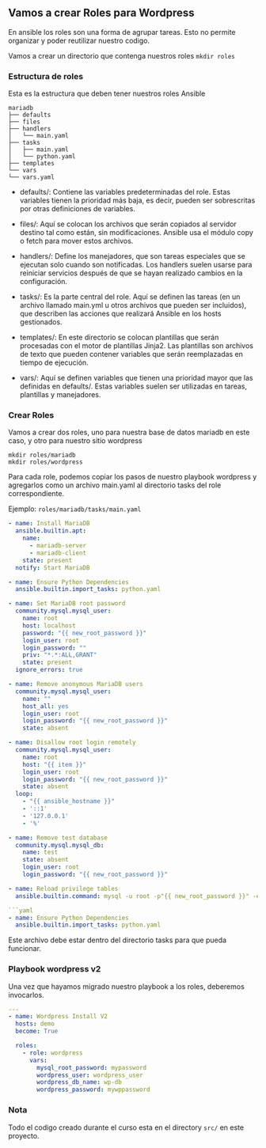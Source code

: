 ## Vamos a crear Roles para Wordpress

En ansible los roles son una forma de agrupar tareas. Esto no permite organizar y poder reutilizar nuestro codigo.

Vamos a crear un directorio que contenga nuestros roles `mkdir roles`

### Estructura de roles

Esta es la estructura que deben tener nuestros roles Ansible

```shell
mariadb
├── defaults
├── files
├── handlers
│   └── main.yaml
├── tasks
│   ├── main.yaml
│   └── python.yaml
├── templates
└── vars
└── vars.yaml
```

- defaults/: Contiene las variables predeterminadas del role. Estas variables tienen la prioridad más baja, es decir, pueden ser sobrescritas por otras definiciones de variables.

- files/: Aquí se colocan los archivos que serán copiados al servidor destino tal como están, sin modificaciones. Ansible usa el módulo copy o fetch para mover estos archivos.

- handlers/: Define los manejadores, que son tareas especiales que se ejecutan solo cuando son notificadas. Los handlers suelen usarse para reiniciar servicios después de que se hayan realizado cambios en la configuración.

- tasks/: Es la parte central del role. Aquí se definen las tareas (en un archivo llamado main.yml u otros archivos que pueden ser incluidos), que describen las acciones que realizará Ansible en los hosts gestionados.

- templates/: En este directorio se colocan plantillas que serán procesadas con el motor de plantillas Jinja2. Las plantillas son archivos de texto que pueden contener variables que serán reemplazadas en tiempo de ejecución.

- vars/: Aquí se definen variables que tienen una prioridad mayor que las definidas en defaults/. Estas variables suelen ser utilizadas en tareas, plantillas y manejadores.

### Crear Roles

Vamos a crear dos roles, uno para nuestra base de datos mariadb en este caso, y otro para nuestro sitio wordpress

```shell
mkdir roles/mariadb
mkdir roles/wordpress
```

Para cada role, podemos copiar los pasos de nuestro playbook wordpress y agregarlos como un archivo main.yaml al directorio tasks del role correspondiente.

Ejemplo: `roles/mariadb/tasks/main.yaml`

````yaml
- name: Install MariaDB
  ansible.builtin.apt:
    name:
      - mariadb-server
      - mariadb-client
    state: present
  notify: Start MariaDB

- name: Ensure Python Dependencies
  ansible.builtin.import_tasks: python.yaml

- name: Set MariaDB root password
  community.mysql.mysql_user:
    name: root
    host: localhost
    password: "{{ new_root_password }}"
    login_user: root
    login_password: ""
    priv: "*.*:ALL,GRANT"
    state: present
  ignore_errors: true

- name: Remove anonymous MariaDB users
  community.mysql.mysql_user:
    name: ""
    host_all: yes
    login_user: root
    login_password: "{{ new_root_password }}"
    state: absent

- name: Disallow root login remotely
  community.mysql.mysql_user:
    name: root
    host: "{{ item }}"
    login_user: root
    login_password: "{{ new_root_password }}"
    state: absent
  loop:
    - "{{ ansible_hostname }}"
    - '::1'
    - '127.0.0.1'
    - '%'

- name: Remove test database
  community.mysql.mysql_db:
    name: test
    state: absent
    login_user: root
    login_password: "{{ new_root_password }}"

- name: Reload privilege tables
  ansible.builtin.command: mysql -u root -p"{{ new_root_password }}" -e "FLUSH PRIVILEGES;"

```yaml
- name: Ensure Python Dependencies
  ansible.builtin.import_tasks: python.yaml
````

Este archivo debe estar dentro del directorio tasks para que pueda funcionar.

### Playbook wordpress v2

Una vez que hayamos migrado nuestro playbook a los roles, deberemos invocarlos.

```yaml
---
- name: Wordpress Install V2
  hosts: demo
  become: True

  roles:
    - role: wordpress
      vars:
        mysql_root_password: mypassword
        wordpress_user: wordpress_user
        wordpress_db_name: wp-db
        wordpress_password: mywppassword
```

### Nota

Todo el codigo creado durante el curso esta en el directory `src/` en este proyecto.
